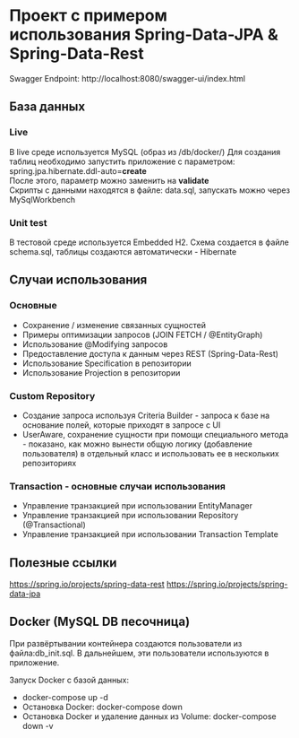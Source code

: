 # Проект с примером использования Spring-Data-JPA & Spring-Data-Rest

Swagger Endpoint: http://localhost:8080/swagger-ui/index.html

## База данных

### Live
В live среде используется MySQL (образ из /db/docker/)
Для создания таблиц необходимо запустить приложение с параметром:
spring.jpa.hibernate.ddl-auto=**create**  
После этого, параметр можно заменить на **validate**  
Скрипты с данными находятся в файле: data.sql, запускать можно через MySqlWorkbench

### Unit test
В тестовой среде используется Embedded H2. Cхема создается в файле schema.sql, таблицы создаются автоматически - Hibernate

## Случаи использования 

### Основные
 - Сохранение / изменение связанных сущностей
 - Примеры оптимизации запросов (JOIN FETCH / @EntityGraph)
 - Использование @Modifying запросов
 - Предоставление доступа к данным через REST (Spring-Data-Rest)
 - Использование Specification в репозитории
 - Использование Projection в репозитории
 
### Custom Repository
* Создание запроса используя Criteria Builder - запроса к базе на основание полей, которые приходят в запросе с UI
* UserAware, сохранение сущности при помощи специального метода - показано, как можно вынести общую логику (добавление пользователя) в отдельный класс и использовать ее в нескольких репозиториях

### Transaction - основные случаи использования
* Управление транзакцией при использовании EntityManager
* Управление транзакцией при использовании Repository (@Transactional)
* Управление транзакцией при использовании Transaction Template

## Полезные ссылки
https://spring.io/projects/spring-data-rest
https://spring.io/projects/spring-data-jpa

## Docker (MySQL DB песочница)
При развёртывании контейнера создаются пользователи из файла:db_init.sql. В дальнейшем, эти пользователи используются в приложение. 

Запуск Docker c базой данных:
- docker-compose up -d
- Остановка Docker: docker-compose down
- Остановка Docker и удаление данных из Volume: docker-compose down -v

